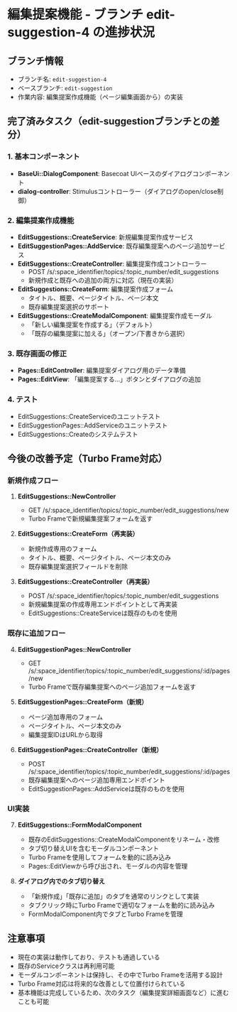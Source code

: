 # 編集提案機能 - ブランチ edit-suggestion-4 の進捗状況

## ブランチ情報

- ブランチ名: `edit-suggestion-4`
- ベースブランチ: `edit-suggestion`
- 作業内容: 編集提案作成機能（ページ編集画面から）の実装

## 完了済みタスク（edit-suggestionブランチとの差分）

### 1. 基本コンポーネント

- **BaseUi::DialogComponent**: Basecoat UIベースのダイアログコンポーネント
- **dialog-controller**: Stimulusコントローラー（ダイアログのopen/close制御）

### 2. 編集提案作成機能

- **EditSuggestions::CreateService**: 新規編集提案作成サービス
- **EditSuggestionPages::AddService**: 既存編集提案へのページ追加サービス
- **EditSuggestions::CreateController**: 編集提案作成コントローラー
  - POST /s/:space_identifier/topics/:topic_number/edit_suggestions
  - 新規作成と既存への追加の両方に対応（現在の実装）
- **EditSuggestions::CreateForm**: 編集提案作成フォーム
  - タイトル、概要、ページタイトル、ページ本文
  - 既存編集提案選択のサポート
- **EditSuggestions::CreateModalComponent**: 編集提案作成モーダル
  - 「新しい編集提案を作成する」（デフォルト）
  - 「既存の編集提案に加える」（オープン/下書きから選択）

### 3. 既存画面の修正

- **Pages::EditController**: 編集提案ダイアログ用のデータ準備
- **Pages::EditView**: 「編集提案する...」ボタンとダイアログの追加

### 4. テスト

- EditSuggestions::CreateServiceのユニットテスト
- EditSuggestionPages::AddServiceのユニットテスト
- EditSuggestions::Createのシステムテスト

## 今後の改善予定（Turbo Frame対応）

### 新規作成フロー

1. **EditSuggestions::NewController**
   - GET /s/:space_identifier/topics/:topic_number/edit_suggestions/new
   - Turbo Frameで新規編集提案フォームを返す

2. **EditSuggestions::CreateForm（再実装）**
   - 新規作成専用のフォーム
   - タイトル、概要、ページタイトル、ページ本文のみ
   - 既存編集提案選択フィールドを削除

3. **EditSuggestions::CreateController（再実装）**
   - POST /s/:space_identifier/topics/:topic_number/edit_suggestions
   - 新規編集提案の作成専用エンドポイントとして再実装
   - EditSuggestions::CreateServiceは既存のものを使用

### 既存に追加フロー

4. **EditSuggestionPages::NewController**
   - GET /s/:space_identifier/topics/:topic_number/edit_suggestions/:id/pages/new
   - Turbo Frameで既存編集提案へのページ追加フォームを返す

5. **EditSuggestionPages::CreateForm（新規）**
   - ページ追加専用のフォーム
   - ページタイトル、ページ本文のみ
   - 編集提案IDはURLから取得

6. **EditSuggestionPages::CreateController（新規）**
   - POST /s/:space_identifier/topics/:topic_number/edit_suggestions/:id/pages
   - 既存編集提案へのページ追加専用エンドポイント
   - EditSuggestionPages::AddServiceは既存のものを使用

### UI実装

7. **EditSuggestions::FormModalComponent**
   - 既存のEditSuggestions::CreateModalComponentをリネーム・改修
   - タブ切り替えUIを含むモーダルコンポーネント
   - Turbo Frameを使用してフォームを動的に読み込み
   - Pages::EditViewから呼び出され、モーダルの内容を管理

8. **ダイアログ内でのタブ切り替え**
   - 「新規作成」「既存に追加」のタブを通常のリンクとして実装
   - タブクリック時にTurbo Frameで適切なフォームを動的に読み込み
   - FormModalComponent内でタブとTurbo Frameを管理

## 注意事項

- 現在の実装は動作しており、テストも通過している
- 既存のServiceクラスは再利用可能
- モーダルコンポーネントは保持し、その中でTurbo Frameを活用する設計
- Turbo Frame対応は将来的な改善として位置付けられている
- 基本機能は完成しているため、次のタスク（編集提案詳細画面など）に進むことも可能
